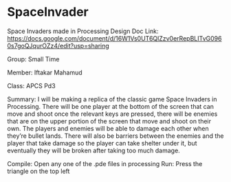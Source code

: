 # SpaceInvader
Space Invaders made in Processing
Design Doc Link: https://docs.google.com/document/d/16W1Vs0UT6QlZzv0erRepBLITvG0960s7goQJqurOZz4/edit?usp=sharing 

Group: Small Time

Member: Iftakar Mahamud

Class: APCS Pd3

Summary: 
I will be making a replica of the classic game Space Invaders in Processing. There will be one player at the bottom of the screen that can move and shoot once the relevant keys are pressed, there will be enemies that are on the upper portion of the screen that move and shoot on their own. The players and enemies will be able to damage each other when they’re bullet lands. There will also be barriers between the enemies and the player that take damage so the player can take shelter under it, but eventually they will be broken after taking too much damage.

Compile: Open any one of the .pde files in processing
Run: Press the triangle on the top left
